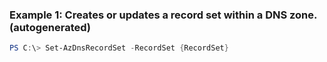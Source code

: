 ### Example 1: Creates or updates a record set within a DNS zone. (autogenerated)
```powershell
PS C:\> Set-AzDnsRecordSet -RecordSet {RecordSet}
```


